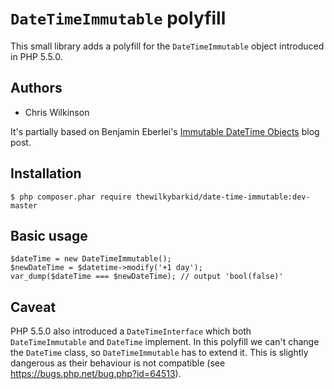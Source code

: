 `DateTimeImmutable` polyfill
============================

This small library adds a polyfill for the `DateTimeImmutable` object introduced in PHP 5.5.0.

Authors
-------

* Chris Wilkinson

It's partially based on Benjamin Eberlei's [Immutable DateTime Objects](http://www.whitewashing.de/2010/01/08/immutable-datetime-objects.html) blog post.

Installation
------------

    $ php composer.phar require thewilkybarkid/date-time-immutable:dev-master

Basic usage
-----------

    $dateTime = new DateTimeImmutable();
    $newDateTime = $datetime->modify('+1 day');
    var_dump($dateTime === $newDateTime); // output 'bool(false)'

Caveat
------

PHP 5.5.0 also introduced a `DateTimeInterface` which both `DateTimeImmutable` and `DateTime` implement. In this polyfill we can't change the `DateTime` class, so `DateTimeImmutable` has to extend it. This is slightly dangerous as their behaviour is not compatible (see https://bugs.php.net/bug.php?id=64513).
